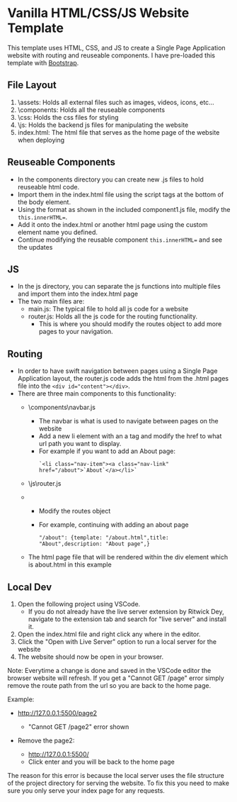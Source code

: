 # Vanilla HTML/CSS/JS Website Template

This template uses HTML, CSS, and JS to create a Single Page Application website with routing and reuseable components. I have pre-loaded this template with  [Bootstrap](https://getbootstrap.com).

## File Layout

1. \assets: Holds all external files such as images, videos, icons, etc...
2. \components: Holds all the reuseable components
3. \css: Holds the css files for styling
4. \js: Holds the backend js files for manipulating the website
5. index.html: The html file that serves as the home page of the website when deploying

## Reuseable Components

* In the components directory you can create new .js files to hold reuseable html code.
* Import them in the index.html file using the script tags at the bottom of the body element.
* Using the format as shown in the included component1.js file, modify the `this.innerHTML=`.
* Add it onto the index.html or another html page using the custom element name you defined.
* Continue modifying the reusable component `this.innerHTML=` and see the updates

## JS

* In the js directory, you can separate the js functions into multiple files and import them into the index.html page
* The two main files are:
  * main.js: The typical file to hold all js code for a website
  * router.js: Holds all the js code for the routing functionality.
    * This is where you should modify the routes object to add more pages to your navigation.

## Routing

* In order to have swift navigation between pages using a Single Page Application layout, the router.js code adds the html from the .html pages file into the `<div id="content"></div>`.
* There are three main components to this functionality:
  * \components\navbar.js

    * The navbar is what is used to navigate between pages on the website
    * Add a new li element with an a tag and modify the href to what url path you want to display.
    * For example if you want to add an About page:
      ```
      `<li class="nav-item"><a class="nav-link" href="/about">`About`</a></li>`
      ```
  * \js\router.js
  * * Modify the routes object
    * For example, continuing with adding an about page

      ```
      "/about": {template: "/about.html",title: "About",description: "About page",}
      ```
  * The html page file that will be rendered within the div element which is about.html in this example

## Local Dev

1. Open the following project using VSCode.
   * If you do not already have the live server extension by Ritwick Dey, navigate to the extension tab and search for "live server" and install it.
2. Open the index.html file and right click any where in the editor.
3. Click the "Open with Live Server" option to run a local server for the website
4. The website should now be open in your browser.

Note: Everytime a change is done and saved in the VSCode editor the browser website will refresh. If you get a "Cannot GET /page" error simply remove the route path from the url so you are back to the home page.

Example:

* http://127.0.0.1:5500/page2

  * "Cannot GET /page2" error shown
* Remove the page2:

  * http://127.0.0.1:5500/
  * Click enter and you will be back to the home page


The reason for this error is because the local server uses the file structure of the project directory for serving the website. To fix this you need to make sure you only serve your index page for any requests.
